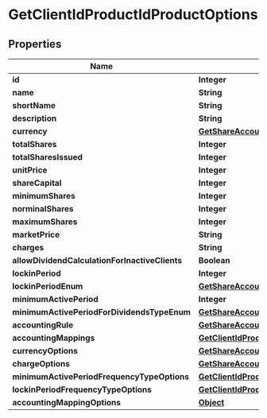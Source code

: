 

# GetClientIdProductIdProductOptions

## Properties

Name | Type | Description | Notes
------------ | ------------- | ------------- | -------------
**id** | **Integer** |  |  [optional]
**name** | **String** |  |  [optional]
**shortName** | **String** |  |  [optional]
**description** | **String** |  |  [optional]
**currency** | [**GetShareAccountsCurrency**](GetShareAccountsCurrency.md) |  |  [optional]
**totalShares** | **Integer** |  |  [optional]
**totalSharesIssued** | **Integer** |  |  [optional]
**unitPrice** | **Integer** |  |  [optional]
**shareCapital** | **Integer** |  |  [optional]
**minimumShares** | **Integer** |  |  [optional]
**norminalShares** | **Integer** |  |  [optional]
**maximumShares** | **Integer** |  |  [optional]
**marketPrice** | **String** |  |  [optional]
**charges** | **String** |  |  [optional]
**allowDividendCalculationForInactiveClients** | **Boolean** |  |  [optional]
**lockinPeriod** | **Integer** |  |  [optional]
**lockinPeriodEnum** | [**GetShareAccountsClientIdProductIdLockPeriodTypeEnum**](GetShareAccountsClientIdProductIdLockPeriodTypeEnum.md) |  |  [optional]
**minimumActivePeriod** | **Integer** |  |  [optional]
**minimumActivePeriodForDividendsTypeEnum** | [**GetShareAccountsClientIdProductIdMinimumActivePeriodForDividendsTypeEnum**](GetShareAccountsClientIdProductIdMinimumActivePeriodForDividendsTypeEnum.md) |  |  [optional]
**accountingRule** | [**GetShareAccountsClientIdProductIdAccountingRule**](GetShareAccountsClientIdProductIdAccountingRule.md) |  |  [optional]
**accountingMappings** | [**GetClientIdProductIdAccountingMappings**](GetClientIdProductIdAccountingMappings.md) |  |  [optional]
**currencyOptions** | [**GetShareAccountsCurrency**](GetShareAccountsCurrency.md) |  |  [optional]
**chargeOptions** | [**GetShareAccountsChargeOptions**](GetShareAccountsChargeOptions.md) |  |  [optional]
**minimumActivePeriodFrequencyTypeOptions** | [**GetClientIdProductIdMinimumActivePeriodFrequencyTypeOptions**](GetClientIdProductIdMinimumActivePeriodFrequencyTypeOptions.md) |  |  [optional]
**lockinPeriodFrequencyTypeOptions** | [**GetClientIdProductIdLockinPeriodFrequencyTypeOptions**](GetClientIdProductIdLockinPeriodFrequencyTypeOptions.md) |  |  [optional]
**accountingMappingOptions** | [**Object**](.md) |  |  [optional]



